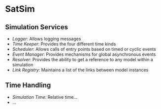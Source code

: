 # SatSim

## Simulation Services

- *Logger*: Allows logging messages
- *Time Keeper*: Provides the four different time kinds
- *Scheduler*: Allows calls of entry points based on timed or cyclic events
- *Event Manager*: Provides mechanisms for global asynchronous events
- *Resolver*: Provides the ability to get a reference to any model within a simulation
- *Link Registry*: Maintains a list of the links between model instances


## Time Handling

- *Simulation Time*: Relative time...
- ...
